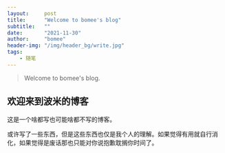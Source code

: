 ```yaml
---
layout:     post
title:      "Welcome to bomee's blog"
subtitle:   ""
date:       "2021-11-30"
author:     "bomee"
header-img: "/img/header_bg/write.jpg"
tags:
    - 随笔
---
```


> Welcome to bomee's blog.

## 欢迎来到波米的博客

这是一个啥都写也可能啥都不写的博客。

或许写了一些东西，但是这些东西也仅是我个人的理解。如果觉得有用就自行消化，如果觉得是废话那也只能对你说抱歉耽搁你时间了。